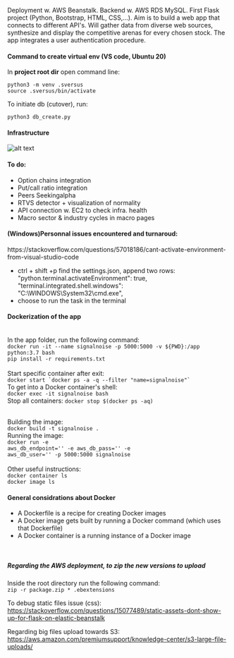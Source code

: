 Deployment w. AWS Beanstalk. Backend w. AWS RDS MySQL. First Flask project (Python, Bootstrap, HTML, CSS,...). Aim is to build a web app that connects to different API's. Will gather data from diverse web sources, synthesize and display the competitive arenas for every chosen stock.
The app integrates a user authentication procedure.

<h4> Command to create virtual env (VS code, Ubuntu 20) </h4>
<p>In <strong>project root dir</strong> open command line:</p>

```
python3 -m venv .sversus
source .sversus/bin/activate
```

To initiate db (cutover), run:

```python3 db_create.py```
<h4> Infrastructure </h4>

![alt text](SV/static/DataFlow.jpg)

<h4> To do: </h4>

<ul>
	<li>Option chains integration</li>
	<li>Put/call ratio integration</li>
	<li>Peers Seekingalpha</li>
    	<li>RTVS detector + visualization of normality</lI>
    	<li>API connection w. EC2 to check infra. health</li>
	<li>Macro sector & industry cycles in macro pages</li>
</ul>






<h4>(Windows)Personnal issues encountered and turnaroud:</h4>

<p>https://stackoverflow.com/questions/57018186/cant-activate-environment-from-visual-studio-code</p>

<ul>
	<li>ctrl + shift +p find the settings.json, append two rows: "python.terminal.activateEnvironment": true, "terminal.integrated.shell.windows": "C:\WINDOWS\System32\cmd.exe",</li>
	<li>choose to run the task in the terminal</li>
</ul>

<h4> Dockerization of the app </h4> </br>
In the app folder, run the following command: </br>
<code>docker run -it --name signalnoise -p 5000:5000 -v ${PWD}:/app python:3.7 bash</code>
</br>
<code>pip install -r requirements.txt</code>
</br>
</br>
Start specific container after exit: </br>
<code>docker start `docker ps -a -q --filter "name=signalnoise"`</code>
</br>
To get into a Docker container's shell:</br>
<code>docker exec -it signalnoise bash</code>
</br>
Stop all containers:
<code>docker stop $(docker ps -aq)</code></br>
</br>


Building the image:</br>
<code>docker build -t signalnoise .</code>
</br>
Running the image:</br>
<code>docker run -e aws_db_endpoint='<DNS>' -e aws_db_pass='<password>' -e aws_db_user='<password>' -p 5000:5000 signalnoise</code>
</br>
</br>
Other useful instructions:</br>
<code>docker container ls</code></br>
<code>docker image ls</code></br>

<h4> General considrations about Docker</h4>
<ul>
<li>A Dockerfile is a recipe for creating Docker images</li>
<li>A Docker image gets built by running a Docker command (which uses that Dockerfile)</li>
<li>A Docker container is a running instance of a Docker image</li>
</ul>
</br>

<h5> Regarding the AWS deployment, to zip the new versions to upload</h5>
Inside the root directory run the following command:</br>
<code>zip -r package.zip * .ebextensions</code></br>

To debug static files issue (css):</br>
https://stackoverflow.com/questions/15077489/static-assets-dont-show-up-for-flask-on-elastic-beanstalk

Regarding big files upload towards S3:</br>
https://aws.amazon.com/premiumsupport/knowledge-center/s3-large-file-uploads/
